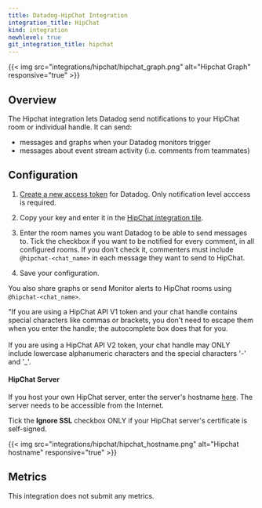 ```yaml
---
title: Datadog-HipChat Integration
integration_title: HipChat
kind: integration
newhlevel: true
git_integration_title: hipchat
---
```


{{< img src="integrations/hipchat/hipchat_graph.png" alt="Hipchat Graph" responsive="true" >}}

## Overview

The Hipchat integration lets Datadog send notifications to your HipChat room or individual handle. It can send:

* messages and graphs when your Datadog monitors trigger
* messages about event stream activity (i.e. comments from teammates)

## Configuration

1. [Create a new access token](https://www.hipchat.com/admin/api) for Datadog. Only notification level acccess is required.

2. Copy your key and enter it in the [HipChat integration tile](https://app.datadoghq.com/account/settings#integrations/hipchat).

3. Enter the room names you want Datadog to be able to send messages to.
Tick the checkbox if you want to be notified for every comment, in all configured rooms. If you don't check it, commenters must include `@hipchat-<chat_name>` in each message they want to send to HipChat.

4. Save your configuration.

You also share graphs or send Monitor alerts to HipChat rooms using `@hipchat-<chat_name>`.

<div class="alert alert-warning">
"If you are using a HipChat API V1 token and your chat handle contains special characters like commas or brackets, you don't need to escape them when you enter the handle; the autocomplete box does that for you.<br><br>
If you are using a HipChat API V2 token, your chat handle may ONLY include lowercase alphanumeric characters and the special characters '-' and '_'.
</div>

#### HipChat Server

If you host your own HipChat server, enter the server's hostname [here](https://app.datadoghq.com/account/settings#integrations/hipchat). The server needs to be accessible from the Internet.

Tick the **Ignore SSL** checkbox ONLY if your HipChat server's certificate is self-signed.

{{< img src="integrations/hipchat/hipchat_hostname.png" alt="Hipchat hostname" responsive="true" >}}

## Metrics

This integration does not submit any metrics.

